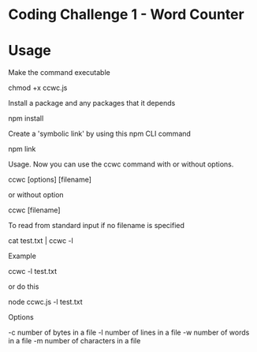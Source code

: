 # Coding Challenge 1 - Word Counter

# Usage

Make the command executable
 
chmod +x ccwc.js

Install a package and any packages that it depends

npm install

Create a 'symbolic link' by using this npm CLI command

npm link

Usage. Now you can use the ccwc command with or without options.

ccwc [options] [filename]

or without option

ccwc [filename]

To read from standard input if no filename is specified

cat test.txt | ccwc -l

Example 

ccwc -l test.txt

or do this

node ccwc.js -l test.txt


Options

-c  number of bytes in a file 
-l  number of lines in a file
-w  number of words in a file
-m  number of characters in a file


